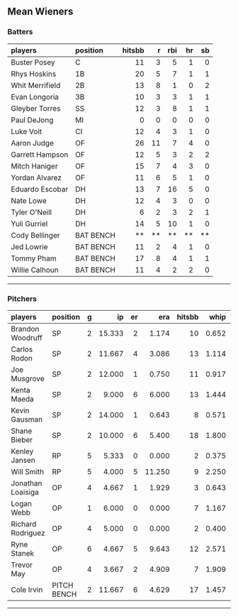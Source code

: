## Mean Wieners

### Batters

 
|players         |position  | hitsbb|  r| rbi| hr| sb| 
|:---------------|:---------|------:|--:|---:|--:|--:| 
|Buster Posey    |C         |     11|  3|   5|  1|  0| 
|Rhys Hoskins    |1B        |     20|  5|   7|  1|  1| 
|Whit Merrifield |2B        |     13|  8|   1|  0|  2| 
|Evan Longoria   |3B        |     10|  3|   3|  1|  1| 
|Gleyber Torres  |SS        |     12|  3|   8|  1|  1| 
|Paul DeJong     |MI        |      0|  0|   0|  0|  0| 
|Luke Voit       |CI        |     12|  4|   3|  1|  0| 
|Aaron Judge     |OF        |     26| 11|   7|  4|  0| 
|Garrett Hampson |OF        |     12|  5|   3|  2|  2| 
|Mitch Haniger   |OF        |     15|  7|   4|  3|  0| 
|Yordan Alvarez  |OF        |     11|  6|   5|  1|  0| 
|Eduardo Escobar |DH        |     13|  7|  16|  5|  0| 
|Nate Lowe       |DH        |     12|  4|   3|  0|  0| 
|Tyler O'Neill   |DH        |      6|  2|   3|  2|  1| 
|Yuli Gurriel    |DH        |     14|  5|  10|  1|  0| 
|Cody Bellinger  |BAT BENCH |     **| **|  **| **| **| 
|Jed Lowrie      |BAT BENCH |     11|  2|   4|  1|  0| 
|Tommy Pham      |BAT BENCH |     17|  8|   4|  1|  1| 
|Willie Calhoun  |BAT BENCH |     11|  4|   2|  2|  0| 

* * *

### Pitchers

 
|players           |position    |  g|     ip| er|    era| hitsbb|  whip| so|  w| sv| 
|:-----------------|:-----------|--:|------:|--:|------:|------:|-----:|--:|--:|--:| 
|Brandon Woodruff  |SP          |  2| 15.333|  2|  1.174|     10| 0.652| 14|  0|  0| 
|Carlos Rodon      |SP          |  2| 11.667|  4|  3.086|     13| 1.114| 18|  0|  0| 
|Joe Musgrove      |SP          |  2| 12.000|  1|  0.750|     11| 0.917| 16|  2|  0| 
|Kenta Maeda       |SP          |  2|  9.000|  6|  6.000|     13| 1.444|  8|  0|  0| 
|Kevin Gausman     |SP          |  2| 14.000|  1|  0.643|      8| 0.571| 20|  1|  0| 
|Shane Bieber      |SP          |  2| 10.000|  6|  5.400|     18| 1.800| 13|  0|  0| 
|Kenley Jansen     |RP          |  5|  5.333|  0|  0.000|      2| 0.375|  7|  0|  5| 
|Will Smith        |RP          |  5|  4.000|  5| 11.250|      9| 2.250|  6|  1|  0| 
|Jonathan Loaisiga |OP          |  4|  4.667|  1|  1.929|      3| 0.643|  2|  0|  1| 
|Logan Webb        |OP          |  1|  6.000|  0|  0.000|      7| 1.167|  4|  1|  0| 
|Richard Rodriguez |OP          |  4|  5.000|  0|  0.000|      2| 0.400|  3|  2|  0| 
|Ryne Stanek       |OP          |  6|  4.667|  5|  9.643|     12| 2.571|  6|  0|  0| 
|Trevor May        |OP          |  4|  3.667|  2|  4.909|      7| 1.909|  6|  0|  0| 
|Cole Irvin        |PITCH BENCH |  2| 11.667|  6|  4.629|     17| 1.457|  3|  0|  0| 


* * *


